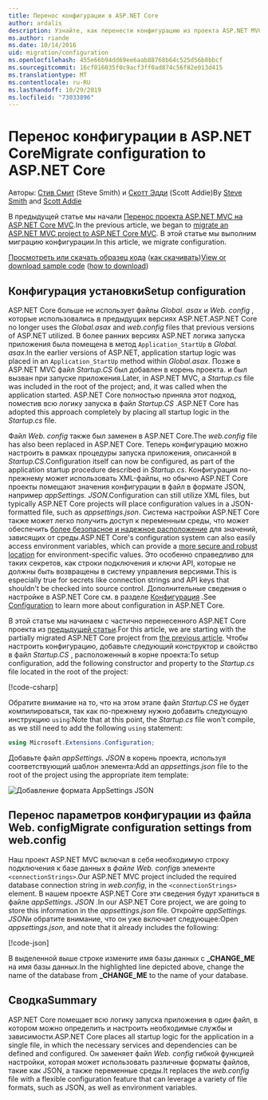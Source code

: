 ```yaml
---
title: Перенос конфигурации в ASP.NET Core
author: ardalis
description: Узнайте, как перенести конфигурацию из проекта ASP.NET MVC в проект ASP.NET Core MVC.
ms.author: riande
ms.date: 10/14/2016
uid: migration/configuration
ms.openlocfilehash: 455e66b94dd69ee6aab88768b64c525d56b8bbcf
ms.sourcegitcommit: 16cf016035f0c9acf3ff0ad874c56f82e013d415
ms.translationtype: MT
ms.contentlocale: ru-RU
ms.lasthandoff: 10/29/2019
ms.locfileid: "73033896"
---
```

# <a name="migrate-configuration-to-aspnet-core"></a><span data-ttu-id="57066-103">Перенос конфигурации в ASP.NET Core</span><span class="sxs-lookup"><span data-stu-id="57066-103">Migrate configuration to ASP.NET Core</span></span>

<span data-ttu-id="57066-104">Авторы: [Стив Смит](https://ardalis.com/) (Steve Smith) и [Скотт Эдди](https://scottaddie.com) (Scott Addie)</span><span class="sxs-lookup"><span data-stu-id="57066-104">By [Steve Smith](https://ardalis.com/) and [Scott Addie](https://scottaddie.com)</span></span>

<span data-ttu-id="57066-105">В предыдущей статье мы начали [Перенос проекта ASP.NET MVC на ASP.NET Core MVC](xref:migration/mvc).</span><span class="sxs-lookup"><span data-stu-id="57066-105">In the previous article, we began to [migrate an ASP.NET MVC project to ASP.NET Core MVC](xref:migration/mvc).</span></span> <span data-ttu-id="57066-106">В этой статье мы выполним миграцию конфигурации.</span><span class="sxs-lookup"><span data-stu-id="57066-106">In this article, we migrate configuration.</span></span>

<span data-ttu-id="57066-107">[Просмотреть или скачать образец кода](https://github.com/aspnet/AspNetCore.Docs/tree/master/aspnetcore/migration/configuration/samples) ([как скачивать](xref:index#how-to-download-a-sample))</span><span class="sxs-lookup"><span data-stu-id="57066-107">[View or download sample code](https://github.com/aspnet/AspNetCore.Docs/tree/master/aspnetcore/migration/configuration/samples) ([how to download](xref:index#how-to-download-a-sample))</span></span>

## <a name="setup-configuration"></a><span data-ttu-id="57066-108">Конфигурация установки</span><span class="sxs-lookup"><span data-stu-id="57066-108">Setup configuration</span></span>

<span data-ttu-id="57066-109">ASP.NET Core больше не использует файлы *Global. asax* и *Web. config* , которые использовались в предыдущих версиях ASP.NET.</span><span class="sxs-lookup"><span data-stu-id="57066-109">ASP.NET Core no longer uses the *Global.asax* and *web.config* files that previous versions of ASP.NET utilized.</span></span> <span data-ttu-id="57066-110">В более ранних версиях ASP.NET логика запуска приложения была помещена в метод `Application_StartUp` в *Global. asax*.</span><span class="sxs-lookup"><span data-stu-id="57066-110">In the earlier versions of ASP.NET, application startup logic was placed in an `Application_StartUp` method within *Global.asax*.</span></span> <span data-ttu-id="57066-111">Позже в ASP.NET MVC файл *Startup.CS* был добавлен в корень проекта. и был вызван при запуске приложения.</span><span class="sxs-lookup"><span data-stu-id="57066-111">Later, in ASP.NET MVC, a *Startup.cs* file was included in the root of the project; and, it was called when the application started.</span></span> <span data-ttu-id="57066-112">ASP.NET Core полностью приняла этот подход, поместив всю логику запуска в файл *Startup.CS* .</span><span class="sxs-lookup"><span data-stu-id="57066-112">ASP.NET Core has adopted this approach completely by placing all startup logic in the *Startup.cs* file.</span></span>

<span data-ttu-id="57066-113">Файл *Web. config* также был заменен в ASP.NET Core.</span><span class="sxs-lookup"><span data-stu-id="57066-113">The *web.config* file has also been replaced in ASP.NET Core.</span></span> <span data-ttu-id="57066-114">Теперь конфигурацию можно настроить в рамках процедуры запуска приложения, описанной в *Startup.CS*.</span><span class="sxs-lookup"><span data-stu-id="57066-114">Configuration itself can now be configured, as part of the application startup procedure described in *Startup.cs*.</span></span> <span data-ttu-id="57066-115">Конфигурация по-прежнему может использовать XML-файлы, но обычно ASP.NET Core проекты помещают значения конфигурации в файл в формате JSON, например *appSettings. JSON*.</span><span class="sxs-lookup"><span data-stu-id="57066-115">Configuration can still utilize XML files, but typically ASP.NET Core projects will place configuration values in a JSON-formatted file, such as *appsettings.json*.</span></span> <span data-ttu-id="57066-116">Система настройки ASP.NET Core также может легко получить доступ к переменным среды, что может обеспечить [более безопасное и надежное расположение](xref:security/app-secrets) для значений, зависящих от среды.</span><span class="sxs-lookup"><span data-stu-id="57066-116">ASP.NET Core's configuration system can also easily access environment variables, which can provide a [more secure and robust location](xref:security/app-secrets) for environment-specific values.</span></span> <span data-ttu-id="57066-117">Это особенно справедливо для таких секретов, как строки подключения и ключи API, которые не должны быть возвращены в систему управления версиями.</span><span class="sxs-lookup"><span data-stu-id="57066-117">This is especially true for secrets like connection strings and API keys that shouldn't be checked into source control.</span></span> <span data-ttu-id="57066-118">Дополнительные сведения о настройке в ASP.NET Core см. в разделе [Конфигурация](xref:fundamentals/configuration/index) .</span><span class="sxs-lookup"><span data-stu-id="57066-118">See [Configuration](xref:fundamentals/configuration/index) to learn more about configuration in ASP.NET Core.</span></span>

<span data-ttu-id="57066-119">В этой статье мы начинаем с частично перенесенного ASP.NET Core проекта из [предыдущей статьи](xref:migration/mvc).</span><span class="sxs-lookup"><span data-stu-id="57066-119">For this article, we are starting with the partially migrated ASP.NET Core project from [the previous article](xref:migration/mvc).</span></span> <span data-ttu-id="57066-120">Чтобы настроить конфигурацию, добавьте следующий конструктор и свойство в файл *Startup.CS* , расположенный в корне проекта:</span><span class="sxs-lookup"><span data-stu-id="57066-120">To setup configuration, add the following constructor and property to the *Startup.cs* file located in the root of the project:</span></span>

[!code-csharp[](configuration/samples/WebApp1/src/WebApp1/Startup.cs?range=11-16)]

<span data-ttu-id="57066-121">Обратите внимание на то, что на этом этапе файл *Startup.CS* не будет компилироваться, так как по-прежнему нужно добавить следующую инструкцию `using`:</span><span class="sxs-lookup"><span data-stu-id="57066-121">Note that at this point, the *Startup.cs* file won't compile, as we still need to add the following `using` statement:</span></span>

```csharp
using Microsoft.Extensions.Configuration;
```

<span data-ttu-id="57066-122">Добавьте файл *appSettings. JSON* в корень проекта, используя соответствующий шаблон элемента:</span><span class="sxs-lookup"><span data-stu-id="57066-122">Add an *appsettings.json* file to the root of the project using the appropriate item template:</span></span>

![Добавление формата AppSettings JSON](configuration/_static/add-appsettings-json.png)

## <a name="migrate-configuration-settings-from-webconfig"></a><span data-ttu-id="57066-124">Перенос параметров конфигурации из файла Web. config</span><span class="sxs-lookup"><span data-stu-id="57066-124">Migrate configuration settings from web.config</span></span>

<span data-ttu-id="57066-125">Наш проект ASP.NET MVC включал в себя необходимую строку подключения к базе данных в *файле Web. config*в элементе `<connectionStrings>`.</span><span class="sxs-lookup"><span data-stu-id="57066-125">Our ASP.NET MVC project included the required database connection string in *web.config*, in the `<connectionStrings>` element.</span></span> <span data-ttu-id="57066-126">В нашем проекте ASP.NET Core эти сведения будут храниться в файле *appSettings. JSON* .</span><span class="sxs-lookup"><span data-stu-id="57066-126">In our ASP.NET Core project, we are going to store this information in the *appsettings.json* file.</span></span> <span data-ttu-id="57066-127">Откройте *appSettings. JSON*и обратите внимание, что он уже включает следующее:</span><span class="sxs-lookup"><span data-stu-id="57066-127">Open *appsettings.json*, and note that it already includes the following:</span></span>

[!code-json[](../migration/configuration/samples/WebApp1/src/WebApp1/appsettings.json?highlight=4)]

<span data-ttu-id="57066-128">В выделенной выше строке измените имя базы данных с **_CHANGE_ME** на имя базы данных.</span><span class="sxs-lookup"><span data-stu-id="57066-128">In the highlighted line depicted above, change the name of the database from **_CHANGE_ME** to the name of your database.</span></span>

## <a name="summary"></a><span data-ttu-id="57066-129">Сводка</span><span class="sxs-lookup"><span data-stu-id="57066-129">Summary</span></span>

<span data-ttu-id="57066-130">ASP.NET Core помещает всю логику запуска приложения в один файл, в котором можно определить и настроить необходимые службы и зависимости.</span><span class="sxs-lookup"><span data-stu-id="57066-130">ASP.NET Core places all startup logic for the application in a single file, in which the necessary services and dependencies can be defined and configured.</span></span> <span data-ttu-id="57066-131">Он заменяет файл *Web. config* гибкой функцией настройки, которая может использовать различные форматы файлов, такие как JSON, а также переменные среды.</span><span class="sxs-lookup"><span data-stu-id="57066-131">It replaces the *web.config* file with a flexible configuration feature that can leverage a variety of file formats, such as JSON, as well as environment variables.</span></span>
